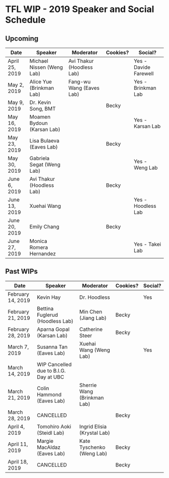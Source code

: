 # TFL WIP - 2019 Speaker and Social Schedule

## Upcoming

| Date              | Speaker                                | Moderator                   | Cookies? | Social?          |
|-------------------|----------------------------------------|-----------------------------|----------|------------------|
| April 25, 2019    | Michael Nissen (Weng Lab)              | Avi Thakur (Hoodless Lab)   |          | Yes - Davide Farewell       |
| May 2, 2019       | Alice Yue (Brinkman Lab)               | Fang-wu Wang (Eaves Lab)    |          | Yes - Brinkman Lab        |
| May 9, 2019       | Dr. Kevin Song, BMT                    |                             | Becky    |                  |
| May 16, 2019      | Moamen Bydoun (Karsan Lab)             |                             |          | Yes - Karsan Lab |
| May 23, 2019      | Lisa Bulaeva (Eaves Lab)               |                             | Becky    |                  |
| May 30, 2019      | Gabriela Segat (Weng Lab)              |                             |          | Yes - Weng Lab   |
| June 6, 2019      | Avi Thakur (Hoodless Lab)              |                             | Becky    |                  |
| June 13, 2019     | Xuehai Wang                            |                             |          | Yes - Hoodless Lab |
| June 20, 2019     | Emily Chang                            |                             | Becky    |                  |
| June 27, 2019     | Monica Romera Hernandez                |                             |          | Yes - Takei Lab  |

## Past WIPs

| Date              | Speaker                                | Moderator                   | Cookies? | Social?          |
|-------------------|----------------------------------------|-----------------------------|----------|------------------|
| February 14, 2019 | Kevin Hay                              | Dr. Hoodless                |          | Yes              |
| February 21, 2019 | Bettina Fuglerud (Hoodless Lab)        | Min Chen (Jiang Lab)        | Becky    |                  |
| February 28, 2019 | Aparna Gopal (Karsan Lab)              | Catherine Steer             | Becky    |                  |
| March 7, 2019     | Susanna Tan (Eaves Lab)                | Xuehai Wang (Weng Lab)      |          | Yes              |
| March 14, 2019    | WIP Cancelled due to B.I.G. Day at UBC |                             |          |                  |
| March 21, 2019    | Colin Hammond (Eaves Lab)              | Sherrie Wang (Brinkman Lab) |          |                  |
| March 28, 2019    | CANCELLED                              |                             | Becky    |                  |
| April 4, 2019     | Tomohiro Aoki (Steidl Lab)             | Ingrid Elisia (Krystal Lab) |          |                  |
| April 11, 2019    | Margie MacAldaz (Eaves Lab)            | Kate Tyschenko (Weng Lab)   | Becky    |                  |
| April 18, 2019    | CANCELLED                              |                             | Becky    |                  |
